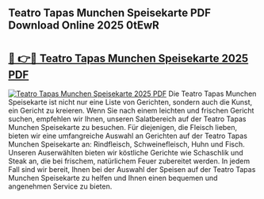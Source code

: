 ## Teatro Tapas Munchen Speisekarte PDF Download Online 2025 0tEwR

# <h2><a href="http://gc8rf7.nevu.top/?p=Teatro+Tapas+Munchen+Speisekarte">🔗 👉🔴 Teatro Tapas Munchen Speisekarte 2025 PDF</a></h2>

[![Teatro Tapas Munchen Speisekarte 2025 PDF](https://i.imgur.com/dBaPXMq.png)](http://gc8rf7.nevu.top/?p=Teatro+Tapas+Munchen+Speisekarte)
Die Teatro Tapas Munchen Speisekarte ist nicht nur eine Liste von Gerichten, sondern auch die Kunst, ein Gericht zu kreieren. Wenn Sie nach einem leichten und frischen Gericht suchen, empfehlen wir Ihnen, unseren Salatbereich auf der Teatro Tapas Munchen Speisekarte zu besuchen. Für diejenigen, die Fleisch lieben, bieten wir eine umfangreiche Auswahl an Gerichten auf der Teatro Tapas Munchen Speisekarte an: Rindfleisch, Schweinefleisch, Huhn und Fisch. Unseren Auserwählten bieten wir köstliche Gerichte wie Schaschlik und Steak an, die bei frischem, natürlichem Feuer zubereitet werden. In jedem Fall sind wir bereit, Ihnen bei der Auswahl der Speisen auf der Teatro Tapas Munchen Speisekarte zu helfen und Ihnen einen bequemen und angenehmen Service zu bieten.
